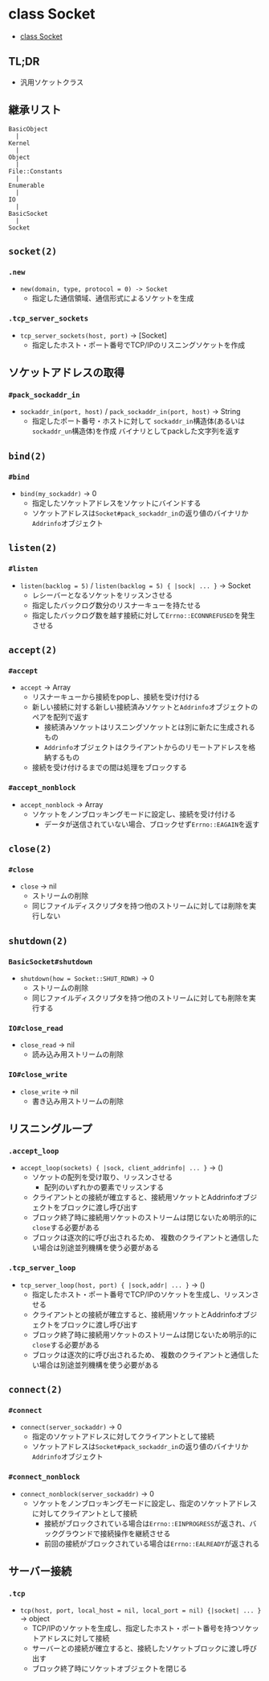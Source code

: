 # class Socket
- [class Socket](https://docs.ruby-lang.org/ja/2.7.0/class/Socket.html)

## TL;DR
- 汎用ソケットクラス

## 継承リスト
```
BasicObject
  |
Kernel
  |
Object
  |
File::Constants
  |
Enumerable
  |
IO
  |
BasicSocket
  |
Socket
```

## `socket(2)`
### `.new`
- `new(domain, type, protocol = 0) -> Socket`
  - 指定した通信領域、通信形式によるソケットを生成

### `.tcp_server_sockets`
- `tcp_server_sockets(host, port)` -> [Socket]
  - 指定したホスト・ポート番号でTCP/IPのリスニングソケットを作成

## ソケットアドレスの取得
### `#pack_sockaddr_in`
- `sockaddr_in(port, host)` / `pack_sockaddr_in(port, host)` -> String
  - 指定したポート番号・ホストに対して
    `sockaddr_in`構造体(あるいは`sockaddr_un`構造体)を作成
    バイナリとしてpackした文字列を返す

## `bind(2)`
### `#bind`
- `bind(my_sockaddr)` -> 0
  - 指定したソケットアドレスをソケットにバインドする
  - ソケットアドレスは`Socket#pack_sockaddr_in`の返り値のバイナリか`Addrinfo`オブジェクト

## `listen(2)`
### `#listen`
- `listen(backlog = 5)` / `listen(backlog = 5) { |sock| ... }` -> Socket
  - レシーバーとなるソケットをリッスンさせる
  - 指定したバックログ数分のリスナーキューを持たせる
  - 指定したバックログ数を越す接続に対して`Errno::ECONNREFUSED`を発生させる

## `accept(2)`
### `#accept`
- `accept` -> Array
  - リスナーキューから接続をpopし、接続を受け付ける
  - 新しい接続に対する新しい接続済みソケットと`Addrinfo`オブジェクトのペアを配列で返す
    - 接続済みソケットはリスニングソケットとは別に新たに生成されるもの
    - `Addrinfo`オブジェクトはクライアントからのリモートアドレスを格納するもの
  - 接続を受け付けるまでの間は処理をブロックする

### `#accept_nonblock`
- `accept_nonblock` -> Array
  - ソケットをノンブロッキングモードに設定し、接続を受け付ける
    - データが送信されていない場合、ブロックせず`Errno::EAGAIN`を返す

## `close(2)`
### `#close`
- `close` -> nil
  - ストリームの削除
  - 同じファイルディスクリプタを持つ他のストリームに対しては削除を実行しない

## `shutdown(2)`
### `BasicSocket#shutdown`
- `shutdown(how = Socket::SHUT_RDWR)` -> 0
  - ストリームの削除
  - 同じファイルディスクリプタを持つ他のストリームに対しても削除を実行する

### `IO#close_read`
- `close_read` -> nil
  - 読み込み用ストリームの削除

### `IO#close_write`
- `close_write` -> nil
  - 書き込み用ストリームの削除

## リスニングループ
### `.accept_loop`
- `accept_loop(sockets) { |sock, client_addrinfo| ... }` -> ()
  - ソケットの配列を受け取り、リッスンさせる
    - 配列のいずれかの要素でリッスンする
  - クライアントとの接続が確立すると、接続用ソケットとAddrinfoオブジェクトをブロックに渡し呼び出す
  - ブロック終了時に接続用ソケットのストリームは閉じないため明示的に`close`する必要がある
  - ブロックは逐次的に呼び出されるため、
    複数のクライアントと通信したい場合は別途並列機構を使う必要がある

### `.tcp_server_loop`
- `tcp_server_loop(host, port) { |sock,addr| ... }` -> ()
  - 指定したホスト・ポート番号でTCP/IPのソケットを生成し、リッスンさせる
  - クライアントとの接続が確立すると、接続用ソケットとAddrinfoオブジェクトをブロックに渡し呼び出す
  - ブロック終了時に接続用ソケットのストリームは閉じないため明示的に`close`する必要がある
  - ブロックは逐次的に呼び出されるため、
    複数のクライアントと通信したい場合は別途並列機構を使う必要がある

## `connect(2)`
### `#connect`
- `connect(server_sockaddr)` -> 0
  - 指定のソケットアドレスに対してクライアントとして接続
  - ソケットアドレスは`Socket#pack_sockaddr_in`の返り値のバイナリか`Addrinfo`オブジェクト

### `#connect_nonblock`
- `connect_nonblock(server_sockaddr)` -> 0
  - ソケットをノンブロッキングモードに設定し、指定のソケットアドレスに対してクライアントとして接続
    - 接続がブロックされている場合は`Errno::EINPROGRESS`が返され、バックグラウンドで接続操作を継続させる
    - 前回の接続がブロックされている場合は`Errno::EALREADY`が返される

## サーバー接続
### `.tcp`
- `tcp(host, port, local_host = nil, local_port = nil) {|socket| ... }` -> object
  - TCP/IPのソケットを生成し、指定したホスト・ポート番号を持つソケットアドレスに対して接続
  - サーバーとの接続が確立すると、接続したソケットブロックに渡し呼び出す
  - ブロック終了時にソケットオブジェクトを閉じる
